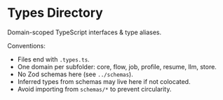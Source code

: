 # Types Directory

Domain-scoped TypeScript interfaces & type aliases.

Conventions:
- Files end with `.types.ts`.
- One domain per subfolder: core, flow, job, profile, resume, llm, store.
- No Zod schemas here (see `../schemas`).
- Inferred types from schemas may live here if not colocated.
- Avoid importing from `schemas/*` to prevent circularity.
